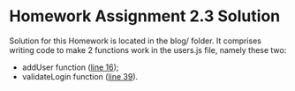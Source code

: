 # Homework Assignment 2.3 Solution

Solution for this Homework is located in the blog/ folder.
It comprises writing code to make 2 functions work in the users.js file, namely these two:
- addUser function ([line 16](https://github.com/anmonteiro/M101JS/blob/master/blog/users.js#L16));
- validateLogin function ([line 39](https://github.com/anmonteiro/M101JS/blob/master/blog/users.js#L39)).